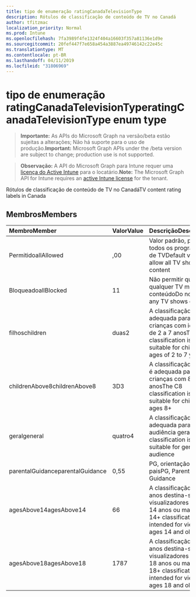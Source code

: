 ```yaml
---
title: tipo de enumeração ratingCanadaTelevisionType
description: Rótulos de classificação de conteúdo de TV no Canadá
author: tfitzmac
localization_priority: Normal
ms.prod: Intune
ms.openlocfilehash: 7fa3989f4fe1324f404a16603f357a81136e1d9e
ms.sourcegitcommit: 20fef447f7e658a454a3887ea49746142c22e45c
ms.translationtype: MT
ms.contentlocale: pt-BR
ms.lasthandoff: 04/11/2019
ms.locfileid: "31806969"
---
```

# <a name="ratingcanadatelevisiontype-enum-type"></a><span data-ttu-id="206d3-103">tipo de enumeração ratingCanadaTelevisionType</span><span class="sxs-lookup"><span data-stu-id="206d3-103">ratingCanadaTelevisionType enum type</span></span>

> <span data-ttu-id="206d3-104">**Importante:** As APIs do Microsoft Graph na versão/beta estão sujeitas a alterações; Não há suporte para o uso de produção.</span><span class="sxs-lookup"><span data-stu-id="206d3-104">**Important:** Microsoft Graph APIs under the /beta version are subject to change; production use is not supported.</span></span>

> <span data-ttu-id="206d3-105">**Observação:** A API do Microsoft Graph para Intune requer uma [licença do Active Intune](https://go.microsoft.com/fwlink/?linkid=839381) para o locatário.</span><span class="sxs-lookup"><span data-stu-id="206d3-105">**Note:** The Microsoft Graph API for Intune requires an [active Intune license](https://go.microsoft.com/fwlink/?linkid=839381) for the tenant.</span></span>

<span data-ttu-id="206d3-106">Rótulos de classificação de conteúdo de TV no Canadá</span><span class="sxs-lookup"><span data-stu-id="206d3-106">TV content rating labels in Canada</span></span>

## <a name="members"></a><span data-ttu-id="206d3-107">Membros</span><span class="sxs-lookup"><span data-stu-id="206d3-107">Members</span></span>
|<span data-ttu-id="206d3-108">Membro</span><span class="sxs-lookup"><span data-stu-id="206d3-108">Member</span></span>|<span data-ttu-id="206d3-109">Valor</span><span class="sxs-lookup"><span data-stu-id="206d3-109">Value</span></span>|<span data-ttu-id="206d3-110">Descrição</span><span class="sxs-lookup"><span data-stu-id="206d3-110">Description</span></span>|
|:---|:---|:---|
|<span data-ttu-id="206d3-111">Permitido</span><span class="sxs-lookup"><span data-stu-id="206d3-111">allAllowed</span></span>|<span data-ttu-id="206d3-112">,0</span><span class="sxs-lookup"><span data-stu-id="206d3-112">0</span></span>|<span data-ttu-id="206d3-113">Valor padrão, permitir todos os programas de TV</span><span class="sxs-lookup"><span data-stu-id="206d3-113">Default value, allow all TV shows content</span></span>|
|<span data-ttu-id="206d3-114">Bloqueado</span><span class="sxs-lookup"><span data-stu-id="206d3-114">allBlocked</span></span>|<span data-ttu-id="206d3-115">1</span><span class="sxs-lookup"><span data-stu-id="206d3-115">1</span></span>|<span data-ttu-id="206d3-116">Não permitir que qualquer TV mostre conteúdo</span><span class="sxs-lookup"><span data-stu-id="206d3-116">Do not allow any TV shows content</span></span>|
|<span data-ttu-id="206d3-117">filhos</span><span class="sxs-lookup"><span data-stu-id="206d3-117">children</span></span>|<span data-ttu-id="206d3-118">duas</span><span class="sxs-lookup"><span data-stu-id="206d3-118">2</span></span>|<span data-ttu-id="206d3-119">A classificação C é adequada para crianças com idade de 2 a 7 anos</span><span class="sxs-lookup"><span data-stu-id="206d3-119">The C classification is suitable for children ages of 2 to 7 years</span></span>|
|<span data-ttu-id="206d3-120">childrenAbove8</span><span class="sxs-lookup"><span data-stu-id="206d3-120">childrenAbove8</span></span>|<span data-ttu-id="206d3-121">3D</span><span class="sxs-lookup"><span data-stu-id="206d3-121">3</span></span>|<span data-ttu-id="206d3-122">A classificação do C8 é adequada para crianças com 8 anos</span><span class="sxs-lookup"><span data-stu-id="206d3-122">The C8 classification is suitable for children ages 8+</span></span>|
|<span data-ttu-id="206d3-123">geral</span><span class="sxs-lookup"><span data-stu-id="206d3-123">general</span></span>|<span data-ttu-id="206d3-124">quatro</span><span class="sxs-lookup"><span data-stu-id="206d3-124">4</span></span>|<span data-ttu-id="206d3-125">A classificação G é adequada para a audiência geral</span><span class="sxs-lookup"><span data-stu-id="206d3-125">The G classification is suitable for general audience</span></span>|
|<span data-ttu-id="206d3-126">parentalGuidance</span><span class="sxs-lookup"><span data-stu-id="206d3-126">parentalGuidance</span></span>|<span data-ttu-id="206d3-127">0,5</span><span class="sxs-lookup"><span data-stu-id="206d3-127">5</span></span>|<span data-ttu-id="206d3-128">PG, orientação dos pais</span><span class="sxs-lookup"><span data-stu-id="206d3-128">PG, Parental Guidance</span></span>|
|<span data-ttu-id="206d3-129">agesAbove14</span><span class="sxs-lookup"><span data-stu-id="206d3-129">agesAbove14</span></span>|<span data-ttu-id="206d3-130">6</span><span class="sxs-lookup"><span data-stu-id="206d3-130">6</span></span>|<span data-ttu-id="206d3-131">A classificação de 14 anos destina-se a visualizadores com 14 anos ou mais</span><span class="sxs-lookup"><span data-stu-id="206d3-131">The 14+ classification is intended for viewers ages 14 and older</span></span>|
|<span data-ttu-id="206d3-132">agesAbove18</span><span class="sxs-lookup"><span data-stu-id="206d3-132">agesAbove18</span></span>|<span data-ttu-id="206d3-133">178</span><span class="sxs-lookup"><span data-stu-id="206d3-133">7</span></span>|<span data-ttu-id="206d3-134">A classificação de 18 anos destina-se a visualizadores com 18 anos ou mais</span><span class="sxs-lookup"><span data-stu-id="206d3-134">The 18+ classification is intended for viewers ages 18 and older</span></span>|





